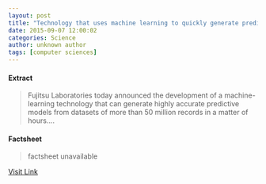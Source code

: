 ```yaml
---
layout: post
title: "Technology that uses machine learning to quickly generate predictive models from massive datasets"
date: 2015-09-07 12:00:02
categories: Science
author: unknown author
tags: [computer sciences]
---
```



#### Extract
>Fujitsu Laboratories today announced the development of a machine-learning technology that can generate highly accurate predictive models from datasets of more than 50 million records in a matter of hours....

#### Factsheet
>factsheet unavailable

[Visit Link](http://phys.org/news/2015-09-technology-machine-quickly-massive-datasets.html)



